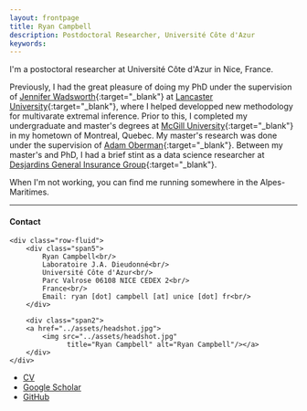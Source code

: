 ```yaml
---
layout: frontpage
title: Ryan Campbell
description: Postdoctoral Researcher, Université Côte d'Azur 
keywords: 
---
```


I'm a postoctoral researcher at Université Côte d'Azur in Nice, France.

Previously, I had the great pleasure of doing my PhD under the supervision of [Jennifer Wadsworth](https://www.lancaster.ac.uk/~wadswojl/){:target="_blank"} at [Lancaster University](https://www.lancaster.ac.uk/maths/){:target="_blank"}, where I helped developped new methodology for multivarate extremal inference. Prior to this, I completed my undergraduate and master's degrees at [McGill University](https://www.mcgill.ca/mathstat/){:target="_blank"} in my hometown of Montreal, Quebec. My master's research was done under the supervision of [Adam Oberman](https://www.adamoberman.net/){:target="_blank"}. Between my master's and PhD, I had a brief stint as a data science researcher at [Desjardins General Insurance Group](https://www.desjardinsgeneralinsurance.com/){:target="_blank"}.

When I'm not working, you can find me running somewhere in the Alpes-Maritimes.

---


<div class="container">
<h4><a name="contact"></a>Contact</h4>

    <div class="row-fluid">
        <div class="span5">
            Ryan Campbell<br/>
            Laboratoire J.A. Dieudonné<br/>
            Université Côte d'Azur<br/>
            Parc Valrose 06108 NICE CEDEX 2<br/>
            France<br/>
            Email: ryan [dot] campbell [at] unice [dot] fr<br/>
        </div>

        <div class="span2">
        <a href="../assets/headshot.jpg">
            <img src="../assets/headshot.jpg"
                  title="Ryan Campbell" alt="Ryan Campbell"/></a>
        </div>
    </div>
</div>

<div class="navbar">
  <div class="navbar-inner">
      <ul class="nav">
          <li><a href="{{ BASE_PATH }}/assets/academiccv.pdf" target="_blank">CV</a></li>
          <li><a href="https://scholar.google.com/citations?user=xI10ohkAAAAJ&hl=en" target="_blank">Google Scholar</a></li>
          <li><a href="https://github.com/ryancampbell514" target="_blank">GitHub</a></li>
      </ul>
  </div>
</div>
